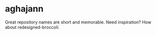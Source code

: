 # aghajann
Great repository names are short and memorable. Need inspiration? How about redesigned-broccoli.
